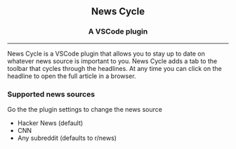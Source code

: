<h2 align="center">News Cycle</h2>
<h3 align="center">A VSCode plugin</h3>
<hr>

News Cycle is a VSCode plugin that allows you to stay up to date on whatever news source is important to you. News Cycle adds a tab to the toolbar that cycles through the headlines. At any time you can click on the headline to open the full article in a browser.

### Supported news sources

Go the the plugin settings to change the news source

- Hacker News (default)
- CNN
- Any subreddit (defaults to r/news)
